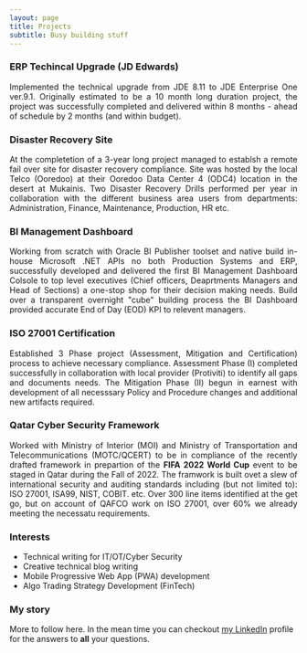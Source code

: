 ```yaml
---
layout: page
title: Projects
subtitle: Busy building stuff 
---
```



### ERP Techincal Upgrade (JD Edwards)

<p align="justify">
Implemented the technical upgrade from JDE 8.11 to JDE Enterprise One ver.9.1. Originally estimated to be a 10 month long duration project, the project was successfully completed and delivered within 8 months - ahead of schedule by 2 months (and within budget).
</p>

### Disaster Recovery Site

<p align="justify">
At the completetion of a 3-year long project managed to establsh a remote fail over site for disaster recovery compliance. Site was hosted by the local Telco (Ooredoo) at their Ooredoo Data Center 4 (ODC4) location in the desert at Mukainis. Two Disaster Recovery Drills performed per year in collaboration with the different business area users from departments: Administration, Finance, Maintenance, Production, HR etc.
</p>

### BI Management Dashboard

<p align="justify">
Working from scratch with Oracle BI Publisher toolset and native build in-house Microsoft .NET APIs no both Production Systems and ERP, successfully developed and delivered the first BI Management Dashboard Colsole to top level executives (Chief officers, Deaprtments Managers and Head of Sections) a one-stop shop for their decision making needs. Build over a transparent overnight "cube" building process the BI Dashboard provided accurate End of Day (EOD) KPI to relevent managers. 
</p>

### ISO 27001 Certification

<p align="justify">
Established 3 Phase project (Assessment, Mitigation and Certification) process to achieve necessary compliance. Assessment Phase (I) completed successfully in collaboration with local provider (Protiviti) to identify all gaps and documents needs. The Mitigation Phase (II) begun in earnest with development of all necesssary Policy and Procedure changes and additional new artifacts required. 
</p>

### Qatar Cyber Security Framework

<p align="justify">
Worked with Ministry of Interior (MOI) and Ministry of Transportation and Telecommunications (MOTC/QCERT) to be in compliance of the recently drafted framework in prepartion of the <b>FIFA 2022 World Cup</b> event to be staged in Qatar during the Fall of 2022. The framwork is built ovet a slew of international security and auditing standards including (but not limited to): ISO 27001, ISA99, NIST, COBIT. etc. Over 300 line items identified at the get go, but on account of QAFCO work on ISO 27001, over 60% we already meeting the necessatu requirements.
</p>

### Interests

- Technical writing for IT/OT/Cyber Security
- Creative technical blog writing
- Mobile Progressive Web App (PWA) development
- Algo Trading Strategy Development (FinTech)


### My story

More to follow here. In the mean time you can checkout [my LinkedIn](https://www.linkedin.com/in/syedpeer) profile for the answers to **all** your questions.

<p align="justify">
</p>
